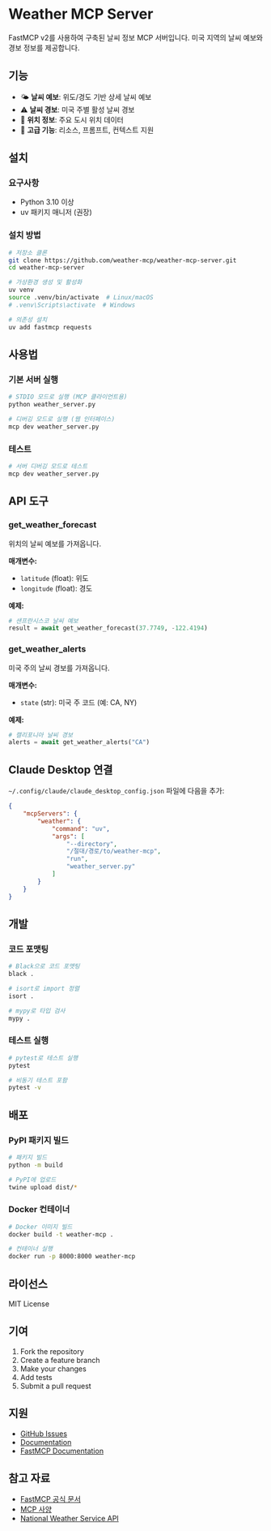 # Weather MCP Server

FastMCP v2를 사용하여 구축된 날씨 정보 MCP 서버입니다. 미국 지역의 날씨 예보와 경보 정보를 제공합니다.

## 기능

- 🌤️ **날씨 예보**: 위도/경도 기반 상세 날씨 예보
- ⚠️ **날씨 경보**: 미국 주별 활성 날씨 경보
- 📍 **위치 정보**: 주요 도시 위치 데이터
- 🔧 **고급 기능**: 리소스, 프롬프트, 컨텍스트 지원

## 설치

### 요구사항

- Python 3.10 이상
- uv 패키지 매니저 (권장)

### 설치 방법

```bash
# 저장소 클론
git clone https://github.com/weather-mcp/weather-mcp-server.git
cd weather-mcp-server

# 가상환경 생성 및 활성화
uv venv
source .venv/bin/activate  # Linux/macOS
# .venv\Scripts\activate  # Windows

# 의존성 설치
uv add fastmcp requests
```

## 사용법

### 기본 서버 실행

```bash
# STDIO 모드로 실행 (MCP 클라이언트용)
python weather_server.py

# 디버깅 모드로 실행 (웹 인터페이스)
mcp dev weather_server.py
```

### 테스트

```bash
# 서버 디버깅 모드로 테스트
mcp dev weather_server.py
```

## API 도구

### get_weather_forecast

위치의 날씨 예보를 가져옵니다.

**매개변수:**

- `latitude` (float): 위도
- `longitude` (float): 경도

**예제:**

```python
# 샌프란시스코 날씨 예보
result = await get_weather_forecast(37.7749, -122.4194)
```

### get_weather_alerts

미국 주의 날씨 경보를 가져옵니다.

**매개변수:**

- `state` (str): 미국 주 코드 (예: CA, NY)

**예제:**

```python
# 캘리포니아 날씨 경보
alerts = await get_weather_alerts("CA")
```

## Claude Desktop 연결

`~/.config/claude/claude_desktop_config.json` 파일에 다음을 추가:

```json
{
    "mcpServers": {
        "weather": {
            "command": "uv",
            "args": [
                "--directory",
                "/절대/경로/to/weather-mcp",
                "run",
                "weather_server.py"
            ]
        }
    }
}
```

## 개발

### 코드 포맷팅

```bash
# Black으로 코드 포맷팅
black .

# isort로 import 정렬
isort .

# mypy로 타입 검사
mypy .
```

### 테스트 실행

```bash
# pytest로 테스트 실행
pytest

# 비동기 테스트 포함
pytest -v
```

## 배포

### PyPI 패키지 빌드

```bash
# 패키지 빌드
python -m build

# PyPI에 업로드
twine upload dist/*
```

### Docker 컨테이너

```bash
# Docker 이미지 빌드
docker build -t weather-mcp .

# 컨테이너 실행
docker run -p 8000:8000 weather-mcp
```

## 라이선스

MIT License

## 기여

1. Fork the repository
2. Create a feature branch
3. Make your changes
4. Add tests
5. Submit a pull request

## 지원

- [GitHub Issues](https://github.com/weather-mcp/weather-mcp-server/issues)
- [Documentation](https://weather-mcp.readthedocs.io)
- [FastMCP Documentation](https://gofastmcp.com)

## 참고 자료

- [FastMCP 공식 문서](https://gofastmcp.com)
- [MCP 사양](https://modelcontextprotocol.io)
- [National Weather Service API](https://www.weather.gov/documentation/services-web-api)
